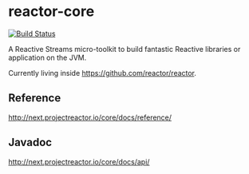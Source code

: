 # reactor-core

[![Build Status](https://drone.io/github.com/reactor/reactor-core/status.png)](https://drone.io/github.com/reactor/reactor-io/latest)

A Reactive Streams micro-toolkit to build fantastic Reactive libraries or application on the JVM.

Currently living inside https://github.com/reactor/reactor.

## Reference
http://next.projectreactor.io/core/docs/reference/

## Javadoc
http://next.projectreactor.io/core/docs/api/
